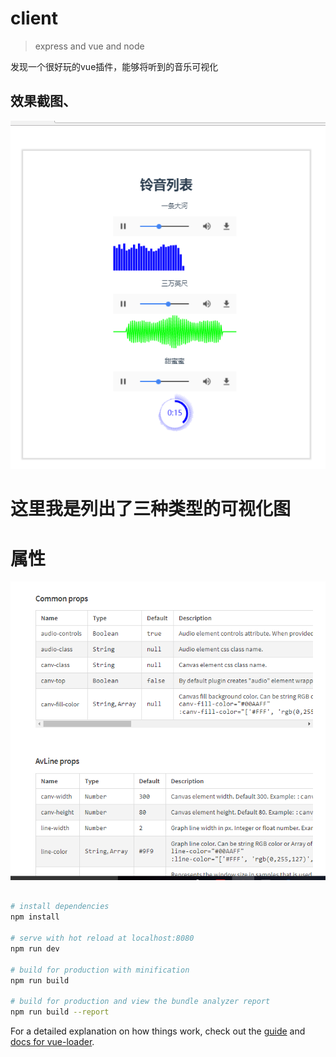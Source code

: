 # client

> express and vue and node

发现一个很好玩的vue插件，能够将听到的音乐可视化



## 效果截图、

![图片链接](https://github.com/yestodorrow/music_box/blob/master/static/music_screenshot.png)

# 这里我是列出了三种类型的可视化图


# 属性
![图片链接](https://github.com/yestodorrow/music_box/blob/master/static/usage.png)

``` bash

# install dependencies
npm install

# serve with hot reload at localhost:8080
npm run dev

# build for production with minification
npm run build

# build for production and view the bundle analyzer report
npm run build --report
```

For a detailed explanation on how things work, check out the [guide](http://vuejs-templates.github.io/webpack/) and [docs for vue-loader](http://vuejs.github.io/vue-loader).
